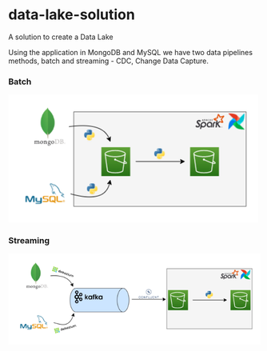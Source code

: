 # data-lake-solution
A solution to create a Data Lake

Using the application in MongoDB and MySQL we have two data pipelines methods, batch and streaming - CDC, Change Data Capture.

### Batch

<img width="500em" src="docs/batch_architecture.png">

### Streaming

<img width="700em" src="docs/cdc_architecture.png">
